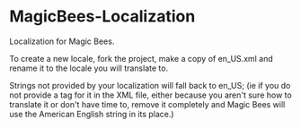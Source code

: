 MagicBees-Localization
======================

Localization for Magic Bees.

To create a new locale, fork the project, make a copy of en_US.xml and rename it to the locale you will translate to.

Strings not provided by your localization will fall back to en_US; (ie if you do not provide a tag for it in the XML file, either because you aren't sure how to translate it or don't have time to, remove it completely and Magic Bees will use the American English string in its place.)
